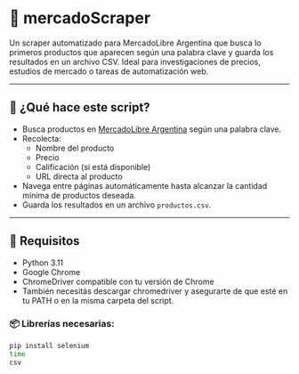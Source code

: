 # 🛒 mercadoScraper

Un scraper automatizado para MercadoLibre Argentina que busca lo primeros productos que aparecen según una palabra clave y guarda los resultados en un archivo CSV. Ideal para investigaciones de precios, estudios de mercado o tareas de automatización web.

---

## 🚀 ¿Qué hace este script?

- Busca productos en [MercadoLibre Argentina](https://listado.mercadolibre.com.ar/) según una palabra clave.
- Recolecta:
  - Nombre del producto
  - Precio
  - Calificación (si está disponible)
  - URL directa al producto
- Navega entre páginas automáticamente hasta alcanzar la cantidad mínima de productos deseada.
- Guarda los resultados en un archivo `productos.csv`.

---

## 🧰 Requisitos

- Python 3.11
- Google Chrome
- ChromeDriver compatible con tu versión de Chrome
- También necesitás descargar chromedriver y asegurarte de que esté en tu PATH o en la misma carpeta del script.

### 📦 Librerías necesarias:

```bash
pip install selenium
time
csv
